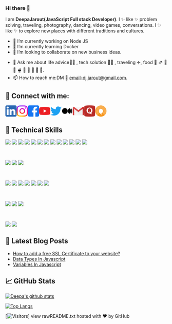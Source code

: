 ### Hi there 👋


I am **DeepaJarout(JavaScript Full stack Developer)**. I ✨ like ✨  problem solving, traveling, photography, dancing, video games, conversations. I ✨ like ✨  to explore new places with different traditions and cultures.

- 🔭 I’m currently working on Node JS 
- 🌱 I’m currently learning Docker
- 👯 I’m looking to collaborate on new business ideas.
<!-- - 🤔 I’m looking for help with on new business ideas. -->
- 💬 Ask me about life advice🤣🤣 , tech solution 👩‍💻 , traveling ✈️, food 🌯 🫔 🥗 🥘 🫕 🥫 🍝 🍜 🍲 🍛.
- 📫 How to reach me:DM 📱 email-dj.jarout@gmail.com.

## 🤝 Connect with me:

<a href="https://www.linkedin.com/in/deepajarout/"><img align="left" src="https://raw.githubusercontent.com/deepajarout/deepajarout/main/5296501_linkedin_network_linkedin logo_icon.png" alt="deepa Jarout | LinkedIn" width="35px"/></a>

<a href="https://instagram.com/deepajarout"><img align="left" src="https://raw.githubusercontent.com/deepajarout/deepajarout/main/5296765_camera_instagram_instagram logo_icon.png" alt="deepa Jarout| Instagram" width="35px"/></a>

<a href="https://www.facebook.com/deepajarout0"><img align="left" src="https://raw.githubusercontent.com/deepajarout/deepajarout/main/5365678_fb_facebook_facebook logo_icon.png" alt="deepa Jarout| Facebook" width="35px"/></a>

<a href="https://www.youtube.com/channel/UCD1TmriSJKAZQPmWsqb8dnQ"><img align="left" src="https://raw.githubusercontent.com/deepajarout/deepajarout/main/5296521_play_video_vlog_youtube_youtube logo_icon.png" alt="deepa Jarout| Youtube" width="35px"/></a>

<a href="https://twitter.com/deepajarout"><img align="left" src="https://raw.githubusercontent.com/deepajarout/deepajarout/main/5296514_bird_tweet_twitter_twitter logo_icon.png" alt="deepa Jarout| Twitter" width="35px"/></a>

<a href="https://deepajarout.medium.com/"><img align="left" src="https://raw.githubusercontent.com/deepajarout/deepajarout/main/7079375_medium logo_medium_icon.png" alt="deepa jarout | Medium" width="35px"/></a>

<a href="mailto:dj.jarout@gmail.com"><img align="left" src="https://raw.githubusercontent.com/deepajarout/deepajarout/main/2993691_brand_brands_gmail_logo_logos_icon.png" alt="deepa jarout | Gmail" width="35px"/></a>

<a href="https://www.quora.com/profile/Deepa-Jarout-1"><img align="left" src="https://raw.githubusercontent.com/deepajarout/deepajarout/main/2613304_answers_insights_knowledge_questions_quora_icon.png" alt="deepa jarout | Quora" width="35px"/></a>

<a href="https://www.yourquote.in/deepa-jarout-bcnif/quotes"><img align="left" src="https://raw.githubusercontent.com/deepajarout/deepajarout/main/pngaaa.com-2253457.png" alt="deepa jarout | Quora" width="35px" /></a>
</br>
</br>


## 💼 Technical Skills

![](https://img.shields.io/badge/gaming-unity-informational?style=flat&logo=unity&logoColor=white)
![](https://img.shields.io/badge/Framework-node.js-informational?style=flat&logo=node.js&logoColor=white)
![](https://img.shields.io/badge/Database-MongoDB-informational?style=flat&logo=mongodb&logoColor=white)
![](https://img.shields.io/badge/Code-React-informational?style=flat&logo=react&color=61DAFB)
![](https://img.shields.io/badge/Code-Redux-informational?style=flat&logo=Redux&color=764ABC)
![](https://img.shields.io/badge/Code-JavaScript-informational?style=flat&logo=JavaScript&color=F7DF1E)
![](https://img.shields.io/badge/Code-HTML5-informational?style=flat&logo=HTML5&color=E34F26)
![](https://img.shields.io/badge/Code-PostgreSQL-informational?style=flat&logo=PostgreSQL&color=336791)
![](https://img.shields.io/badge/Code-SQLite-informational?style=flat&logo=SQLite&color=003B57)
![](https://img.shields.io/badge/Code-Typescript-informational?style=flat&logo=typescript&logoColor=white)
![](https://img.shields.io/badge/code-GraphQL-informational?style=flat&logo=graphql&logoColor=white)
![](https://img.shields.io/badge/code-JWT-informational?style=flat&logo=JSON%20web%20tokens)
![](https://img.shields.io/badge/code-GULP-informational?style=flat&logo=gulp&logoColor=white)

</br>

![](https://img.shields.io/badge/Style-Bootstrap-informational?style=flat&logo=Bootstrap&color=7952B3)
![](https://img.shields.io/badge/Style-CSS3-informational?style=flat&logo=CSS3&color=1572B6)
![](https://img.shields.io/badge/Style-styled--components-informational?style=flat&logo=styled-components&color=DB7093)


</br>


![](https://img.shields.io/badge/Tools-Figma-informational?style=flat&logo=Figma&color=F24E1E)
![](https://img.shields.io/badge/Tools-NPM-informational?style=flat&logo=NPM&color=CB3837)
![](https://img.shields.io/badge/Tools-Heroku-informational?style=flat&logo=Heroku&color=430098)
![](https://img.shields.io/badge/Tools-Git-informational?style=flat&logo=Git&color=F05032)
![](https://img.shields.io/badge/Tools-GitHub-informational?style=flat&logo=GitHub&color=181717)
![](https://img.shields.io/badge/Tools-bitbucket-informational?style=flat&logo=bitbucket&logoColor=white)
![](https://img.shields.io/badge/Tools-github-informational?style=flat&logo=github&logoColor=white)

</br>

![](https://img.shields.io/badge/Tools-cypress-informational?style=flat&logo=cypress&logoColor=058a5e)
![](https://img.shields.io/badge/Tools-jest-informational?style=flat&logo=jest&logoColor=white)
![](https://img.shields.io/badge/Tools-mocha-informational?style=flat&logo=mocha&logoColor=white)

</br>

![](https://img.shields.io/badge/server-nginx-informational?style=flat&logo=nginx&logoColor=white)
![](https://img.shields.io/badge/server-jenkins-informational?style=flat&logo=jenkins&logoColor=white)


## 📝 Latest Blog Posts

- [How to add a free SSL Certificate to your website?](https://medium.com/@deepajarout/how-to-add-a-free-ssl-certificate-to-your-website-736a41837a1)
- [Data Types In Javascript](https://medium.com/@deepajarout/data-types-in-javascript-fd7cd14ad4a7)
- [Variables In Javascript](https://medium.com/@deepajarout/variables-in-javascript-ef840522e80d)


## 📈 GitHub Stats 

[![Deepa's github stats](https://github-readme-stats.vercel.app/api?username=deepajarout)](https://github.com/deepajarout)

[![Top Langs](https://github-readme-stats.vercel.app/api/top-langs/?username=deepajarout&layout=compact)](https://github.com/deepajarout)

[![Visitors](https://visitor-badge.glitch.me/badge?page_id=deepajarout.deepajarout)]
view rawREADME.txt hosted with ❤ by GitHub



